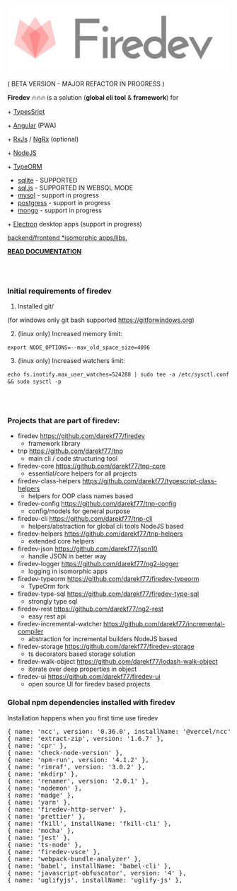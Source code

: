 <p style="text-align: center;"><img src="./__images/logo-header-bold.png" ></p>

( BETA VERSION - MAJOR REFACTOR IN PROGRESS )

**Firedev** 🔥🔥🔥 is a solution (**global cli tool** & **framework**) for

\+
[TypesSript](https://www.typescriptlang.org/)  

\+
[Angular](https://angular.io/) (PWA)

\+
[RxJs](https://rxjs.dev/)  / [NgRx](https://ngrx.io/) (optional) 

\+
[NodeJS](https://nodejs.org/en/)

\+ [TypeORM](https://typeorm.io/)
- [sqlite](https://github.com/WiseLibs/better-sqlite3) - SUPPORTED
- [sql.js](https://sql.js.org) - SUPPORTED IN WEBSQL MODE
- [mysql](https://www.mysql.com/) - support in progress
- [postgress](https://www.postgresql.org) - support in progress
- [mongo](https://www.postgresql.org) - support in progress

\+
[Electron](https://www.electronjs.org/) desktop apps (support in progress)

<ins>backend/frontend [*isomorphic](https://en.wikipedia.org/wiki/Isomorphic_JavaScript)  apps/libs.</ins>

**[READ DOCUMENTATION](https://firedev.io/#/docs)**

<br>
<br>

### Initial requirements of firedev
1. Installed git/


(for windows only git bash supported https://gitforwindows.org)


2. (linux only) Increased memory limit:
```
export NODE_OPTIONS=--max_old_space_size=4096
```
3. (linux only) Increased watchers limit:
```
echo fs.inotify.max_user_watches=524288 | sudo tee -a /etc/sysctl.conf && sudo sysctl -p
```

<br>
<br>

### Projects that are part of firedev:
- firedev https://github.com/darekf77/firedev
    + framework library
- tnp https://github.com/darekf77/tnp
    + main cli / code structuring tool
- firedev-core https://github.com/darekf77/tnp-core
    + essential/core helpers for all projects
- firedev-class-helpers https://github.com/darekf77/typescript-class-helpers
    + helpers for OOP class names based
- firedev-config https://github.com/darekf77/tnp-config
    + config/models for general purpose
- firedev-cli https://github.com/darekf77/tnp-cli
    + helpers/abstraction for global cli tools NodeJS based
- firedev-helpers https://github.com/darekf77/tnp-helpers
    + extended core helpers
- firedev-json https://github.com/darekf77/json10
    + handle JSON in better way
- firedev-logger https://github.com/darekf77/ng2-logger
    + logging in isomorphic apps
- firedev-typeorm https://github.com/darekf77/firedev-typeorm
    + TypeOrm fork 
- firedev-type-sql https://github.com/darekf77/firedev-type-sql
    + strongly type sql
- firedev-rest https://github.com/darekf77/ng2-rest
    + easy rest api
- firedev-incremental-watcher https://github.com/darekf77/incremental-compiler
    + abstraction for incremental builders NodeJS based 
- firedev-storage https://github.com/darekf77/firedev-storage
    + ts decorators based storage solution
- firedev-walk-object https://github.com/darekf77/lodash-walk-object
    + iterate over deep properties in object
- firedev-ui https://github.com/darekf77/firedev-ui
    + open source UI for firedev based projects



### Global npm dependencies installed with firedev 
Installation happens when you first time use firedev

<pre>
{ name: 'ncc', version: '0.36.0', installName: '@vercel/ncc' },
{ name: 'extract-zip', version: '1.6.7' },
{ name: 'cpr' },
{ name: 'check-node-version' },
{ name: 'npm-run', version: '4.1.2' },
{ name: 'rimraf', version: '3.0.2' },
{ name: 'mkdirp' },
{ name: 'renamer', version: '2.0.1' },
{ name: 'nodemon' },
{ name: 'madge' },
{ name: 'yarn' },
{ name: 'firedev-http-server' },
{ name: 'prettier' },
{ name: 'fkill', installName: 'fkill-cli' },
{ name: 'mocha' },
{ name: 'jest' },
{ name: 'ts-node' },
{ name: 'firedev-vsce' },
{ name: 'webpack-bundle-analyzer' },
{ name: 'babel', installName: 'babel-cli' },
{ name: 'javascript-obfuscator', version: '4' },
{ name: 'uglifyjs', installName: 'uglify-js' },
</pre>
